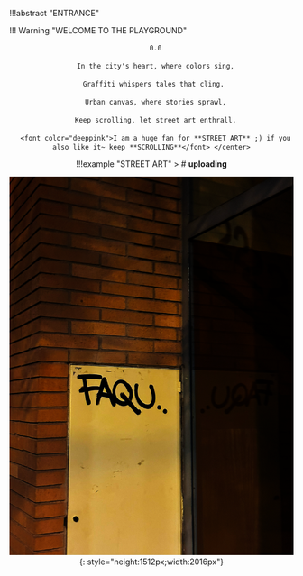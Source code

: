 !!!abstract "ENTRANCE"

!!! Warning "WELCOME TO THE PLAYGROUND"
    <center>
      
    
      0.0

      In the city's heart, where colors sing,

      Graffiti whispers tales that cling. 

      Urban canvas, where stories sprawl,

      Keep scrolling, let street art enthrall.

      <font color="deeppink">I am a huge fan for **STREET ART** ;) if you also like it~ keep **SCROLLING**</font> </center>


!!!example "STREET ART"
      > # **uploading**

![](../docs/images/Graffiti/g5.png){: style="height:1512px;width:2016px"}
